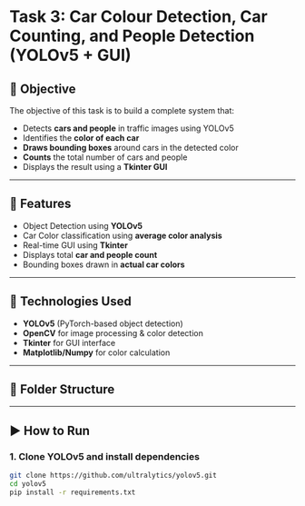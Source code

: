# Task 3: Car Colour Detection, Car Counting, and People Detection (YOLOv5 + GUI)

## 📌 Objective
The objective of this task is to build a complete system that:
- Detects **cars and people** in traffic images using YOLOv5
- Identifies the **color of each car**
- **Draws bounding boxes** around cars in the detected color
- **Counts** the total number of cars and people
- Displays the result using a **Tkinter GUI**

---

## 🚦 Features

- Object Detection using **YOLOv5**
- Car Color classification using **average color analysis**
- Real-time GUI using **Tkinter**
- Displays total **car and people count**
- Bounding boxes drawn in **actual car colors**

---

## 🧠 Technologies Used

- **YOLOv5** (PyTorch-based object detection)
- **OpenCV** for image processing & color detection
- **Tkinter** for GUI interface
- **Matplotlib/Numpy** for color calculation

---

## 📂 Folder Structure
---

## ▶️ How to Run

### 1. Clone YOLOv5 and install dependencies
```bash
git clone https://github.com/ultralytics/yolov5.git
cd yolov5
pip install -r requirements.txt
